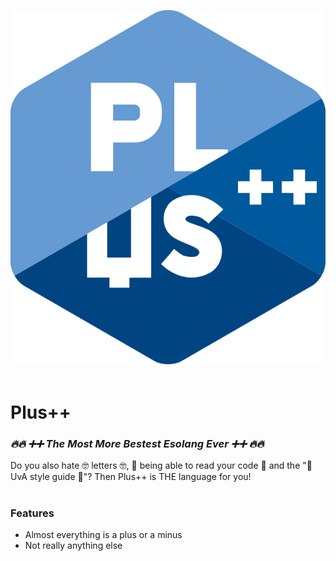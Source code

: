 ![Logo](https://raw.githubusercontent.com/wafelvloot/plus-pp/main/plus_pp_logo.svg)
<br>
<br>
# Plus++
### **_🔥🔥 ➕➕ The Most More Bestest Esolang Ever ➕➕ 🔥🔥_**
Do you also hate 🤓 letters 🤓, 🥱 being able to read your code 🥱 and the "🤢 UvA style guide 🤢"? Then Plus++ is THE language for you!
<br>
<br>
### Features
- Almost everything is a plus or a minus
- Not really anything else
